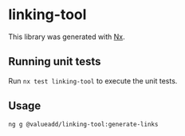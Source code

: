 # linking-tool

This library was generated with [Nx](https://nx.dev).

## Running unit tests

Run `nx test linking-tool` to execute the unit tests.


## Usage

`ng g @valueadd/linking-tool:generate-links`

